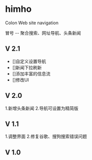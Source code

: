 # himho

Colon Web site navigation

冒号 -- 聚合搜索、网址导航、头条新闻

## V 2.1

- []自定义设置导航
- []新闻下拉刷新
- []添加丰富的信息流
- []修改UI

## V 2.0

1.新增头条新闻
2.导航可设置为精简版

## V 1.1
1.调整界面
2.修复谷歌、搜狗搜索错误问题

## V 1.0


